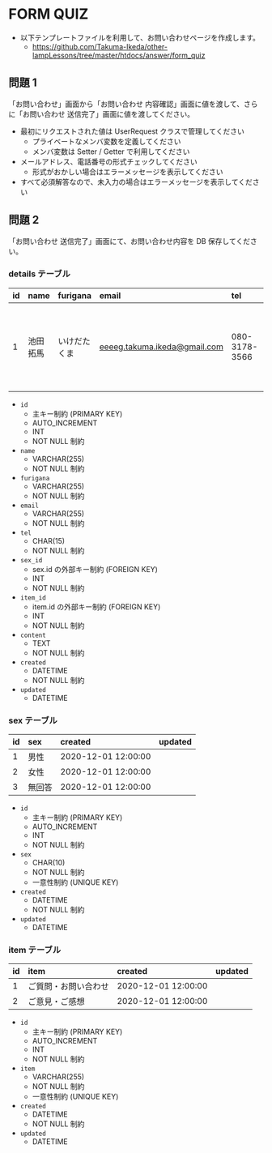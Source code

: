 # FORM QUIZ

- 以下テンプレートファイルを利用して、お問い合わせページを作成します。
    - https://github.com/Takuma-Ikeda/other-lampLessons/tree/master/htdocs/answer/form_quiz

## 問題 1

「お問い合わせ」画面から「お問い合わせ 内容確認」画面に値を渡して、さらに「お問い合わせ 送信完了」画面に値を渡してください。

- 最初にリクエストされた値は UserRequest クラスで管理してください
    - プライベートなメンバ変数を定義してください
    - メンバ変数は Setter / Getter で利用してください
- メールアドレス、電話番号の形式チェックしてください
    - 形式がおかしい場合はエラーメッセージを表示してください
- すべて必須解答なので、未入力の場合はエラーメッセージを表示してください

## 問題 2

「お問い合わせ 送信完了」画面にて、お問い合わせ内容を DB 保存してください。

### details テーブル

|id|name|furigana|email|tel|sex_id|item_id|content|created|updated|
|:--|:--|:--|:--|:--|:--|:--|:--|:--|:--|
|1|池田拓馬|いけだたくま|eeeeg.takuma.ikeda@gmail.com|080-3178-3566|1|1|はじめまして。求人募集していますか？|2020-12-01 12:00:00||

- `id`
    - 主キー制約 (PRIMARY KEY)
    - AUTO_INCREMENT
    - INT
    - NOT NULL 制約
- `name`
    - VARCHAR(255)
    - NOT NULL 制約
- `furigana`
    - VARCHAR(255)
    - NOT NULL 制約
- `email`
    - VARCHAR(255)
    - NOT NULL 制約
- `tel`
    - CHAR(15)
    - NOT NULL 制約
- `sex_id`
    - sex.id の外部キー制約 (FOREIGN KEY)
    - INT
    - NOT NULL 制約
- `item_id`
    - item.id の外部キー制約 (FOREIGN KEY)
    - INT
    - NOT NULL 制約
- `content`
    - TEXT
    - NOT NULL 制約
- `created`
    - DATETIME
    - NOT NULL 制約
- `updated`
    - DATETIME

### sex テーブル

|id|sex|created|updated|
|:--|:--|:--|:--|
|1|男性|2020-12-01 12:00:00||
|2|女性|2020-12-01 12:00:00||
|3|無回答|2020-12-01 12:00:00||

- `id`
    - 主キー制約 (PRIMARY KEY)
    - AUTO_INCREMENT
    - INT
    - NOT NULL 制約
- `sex`
    - CHAR(10)
    - NOT NULL 制約
    - 一意性制約 (UNIQUE KEY)
- `created`
    - DATETIME
    - NOT NULL 制約
- `updated`
    - DATETIME

### item テーブル

|id|item|created|updated|
|:--|:--|:--|:--|
|1|ご質問・お問い合わせ|2020-12-01 12:00:00||
|2|ご意見・ご感想|2020-12-01 12:00:00||

- `id`
    - 主キー制約 (PRIMARY KEY)
    - AUTO_INCREMENT
    - INT
    - NOT NULL 制約
- `item`
    - VARCHAR(255)
    - NOT NULL 制約
    - 一意性制約 (UNIQUE KEY)
- `created`
    - DATETIME
    - NOT NULL 制約
- `updated`
    - DATETIME
